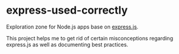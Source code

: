 express-used-correctly
=======================

Exploration zone for Node.js apps base on [express.js](https://expressjs.com).

This project helps me to get rid of certain misconceptions regarding express.js as well as documenting best practices.
